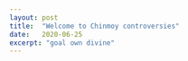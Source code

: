 ```yaml
---
layout: post
title:  "Welcome to Chinmoy controversies"
date:   2020-06-25
excerpt: "goal own divine"
---
```

